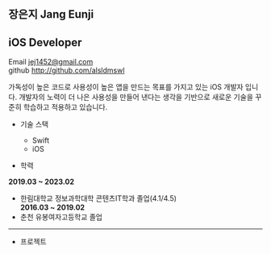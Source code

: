 ## 장은지 Jang Eunji
## iOS Developer

Email <jej1452@gmail.com>  
github <http://github.com/alsldmswl>

가독성이 높은 코드로 사용성이 높은 앱을 만드는 목표를 가지고 있는 iOS 개발자 입니다.
개발자의 노력이 더 나은 사용성을 만들어 낸다는 생각을 기반으로 새로운 기술을 꾸준히 학습하고 적용하고 있습니다.

* 기술 스택
  - Swift
  - iOS
  
* 학력   
  
 **2019.03 ~ 2023.02**  
 - 한림대학교 정보과학대학 콘텐츠IT학과 졸업(4.1/4.5)  
 **2016.03 ~ 2019.02**  
 - 춘천 유봉여자고등학교 졸업
---
* 프로젝트
 

  
  
